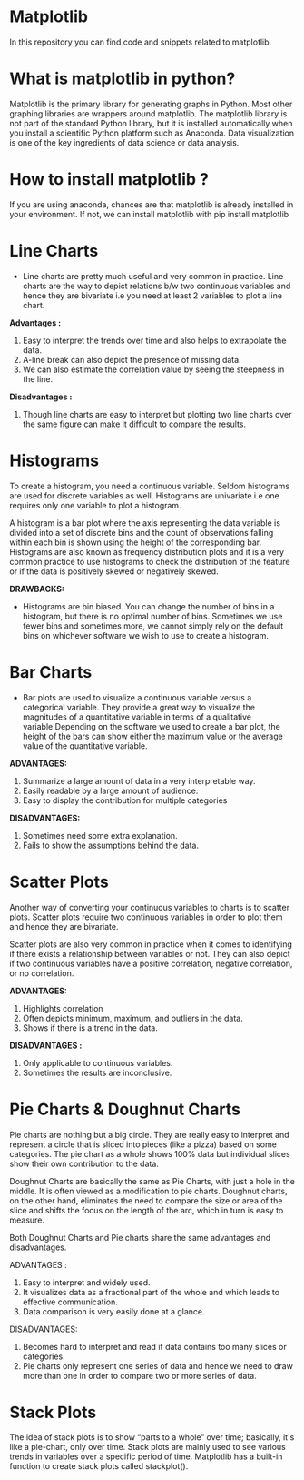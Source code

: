 # Matplotlib
In this repository you can find code and snippets related to matplotlib. 

# What is matplotlib in python?
Matplotlib is the primary library for generating graphs in Python. Most other graphing libraries are wrappers around matplotlib. The matplotlib library is not part of the standard Python library, but it is installed automatically when you install a scientific Python platform such as Anaconda. 
Data visualization is one of the key ingredients of data science or data analysis.

# How to install matplotlib ?
If you are using anaconda, chances are that matplotlib is already installed in your environment. If not, we can install matplotlib with pip install matplotlib

# Line Charts
* Line charts are pretty much useful and very common in practice. Line charts are the way to depict relations b/w two continuous variables and hence they are bivariate i.e you need at least 2 variables to plot a line chart.

**Advantages :**
1. Easy to interpret the trends over time and also helps to extrapolate the data.
2. A-line break can also depict the presence of missing data.
3. We can also estimate the correlation value by seeing the steepness in the line.


**Disadvantages :**
1. Though line charts are easy to interpret but plotting two line charts over the same figure can make it difficult to compare the results.


# Histograms

To create a histogram, you need a continuous variable. Seldom histograms are used for discrete variables as well. Histograms are univariate i.e one requires only one variable to plot a histogram.

A histogram is a bar plot where the axis representing the data variable is divided into a set of discrete bins and the count of observations falling within each bin is shown using the height of the corresponding bar. Histograms are also known as frequency distribution plots and it is a very common practice to use histograms to check the distribution of the feature or if the data is positively skewed or negatively skewed.

**DRAWBACKS:**
* Histograms are bin biased. You can change the number of bins in a histogram, but there is no optimal number of bins. Sometimes we use fewer bins and sometimes more, we cannot simply rely on the default bins on whichever software we wish to use to create a histogram.


# Bar Charts

* Bar plots are used to visualize a continuous variable versus a categorical variable. They provide a great way to visualize the magnitudes of a quantitative variable in terms of a qualitative variable.Depending on the software we used to create a bar plot, the height of the bars can show either the maximum value or the average value of the quantitative variable.

**ADVANTAGES:**
1. Summarize a large amount of data in a very interpretable way.
2. Easily readable by a large amount of audience.
3. Easy to display the contribution for multiple categories

**DISADVANTAGES:**
1. Sometimes need some extra explanation.
2. Fails to show the assumptions behind the data.


# Scatter Plots

Another way of converting your continuous variables to charts is to scatter plots. Scatter plots require two continuous variables in order to plot them and hence they are bivariate.

Scatter plots are also very common in practice when it comes to identifying if there exists a relationship between variables or not. They can also depict if two continuous variables have a positive correlation, negative correlation, or no correlation.

**ADVANTAGES:**
1. Highlights correlation
2. Often depicts minimum, maximum, and outliers in the data.
3. Shows if there is a trend in the data.

**DISADVANTAGES :**
1. Only applicable to continuous variables.
2. Sometimes the results are inconclusive.


# Pie Charts & Doughnut Charts

Pie charts are nothing but a big circle. They are really easy to interpret and represent a circle that is sliced into pieces (like a pizza) based on some categories. The pie chart as a whole shows 100% data but individual slices show their own contribution to the data.


Doughnut Charts are basically the same as Pie Charts, with just a hole in the middle. It is often viewed as a modification to pie charts. Doughnut charts, on the other hand, eliminates the need to compare the size or area of the slice and shifts the focus on the length of the arc, which in turn is easy to measure.

Both Doughnut Charts and Pie charts share the same advantages and disadvantages. 

ADVANTAGES :
1. Easy to interpret and widely used.
2. It visualizes data as a fractional part of the whole and which leads to effective communication.
3. Data comparison is very easily done at a glance.

DISADVANTAGES:
1. Becomes hard to interpret and read if data contains too many slices or categories.
2. Pie charts only represent one series of data and hence we need to draw more than one in order to compare two or more series of data.


# Stack Plots

The idea of stack plots is to show “parts to a whole” over time; basically, it's like a pie-chart, only over time. Stack plots are mainly used to see various trends in variables over a specific period of time. Matplotlib has a built-in function to create stack plots called stackplot().
